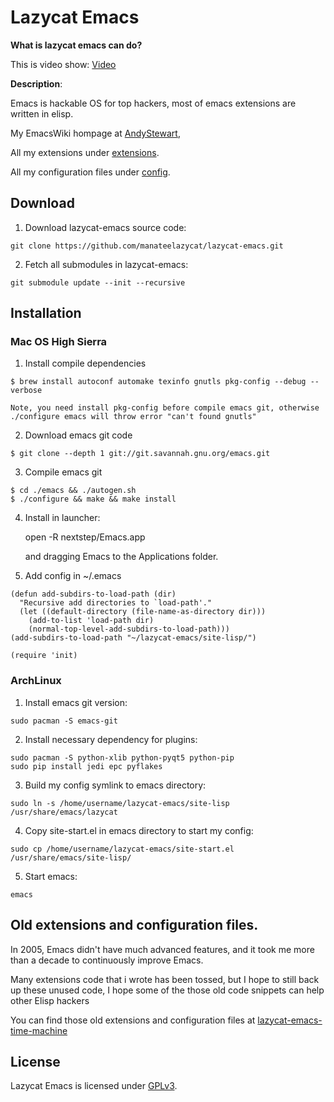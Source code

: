 # Lazycat Emacs

**What is lazycat emacs can do?**

This is video show: [Video](https://www.youtube.com/watch?v=ZA3uuflGtk8)

**Description**:

Emacs is hackable OS for top hackers, most of emacs extensions are written in elisp.

My EmacsWiki hompage at [AndyStewart](http://www.emacswiki.org/emacs/AndyStewart),

All my extensions under [extensions](https://github.com/manateelazycat/lazycat-emacs/tree/master/site-lisp/extensions).

All my configuration files under [config](https://github.com/manateelazycat/lazycat-emacs/tree/master/site-lisp/extensions).

## Download
1. Download lazycat-emacs source code:
```
git clone https://github.com/manateelazycat/lazycat-emacs.git
```

2. Fetch all submodules in lazycat-emacs:
```
git submodule update --init --recursive
```

## Installation

### Mac OS High Sierra

1. Install compile dependencies
```
$ brew install autoconf automake texinfo gnutls pkg-config --debug --verbose
```
    Note, you need install pkg-config before compile emacs git, otherwise ./configure emacs will throw error "can't found gnutls"

2. Download emacs git code
```
$ git clone --depth 1 git://git.savannah.gnu.org/emacs.git
```

3. Compile emacs git
```
$ cd ./emacs && ./autogen.sh
$ ./configure && make && make install
```

4. Install in launcher:

    open -R nextstep/Emacs.app

    and dragging Emacs to the Applications folder.

5. Add config in ~/.emacs
```Elisp
(defun add-subdirs-to-load-path (dir)
  "Recursive add directories to `load-path'."
  (let ((default-directory (file-name-as-directory dir)))
    (add-to-list 'load-path dir)
    (normal-top-level-add-subdirs-to-load-path)))
(add-subdirs-to-load-path "~/lazycat-emacs/site-lisp/")

(require 'init)
```

### ArchLinux
1. Install emacs git version:
```
sudo pacman -S emacs-git
```

2. Install necessary dependency for plugins:
```
sudo pacman -S python-xlib python-pyqt5 python-pip
sudo pip install jedi epc pyflakes
```

3. Build my config symlink to emacs directory:
```
sudo ln -s /home/username/lazycat-emacs/site-lisp /usr/share/emacs/lazycat
```

4. Copy site-start.el in emacs directory to start my config:
```
sudo cp /home/username/lazycat-emacs/site-start.el /usr/share/emacs/site-lisp/
```

5. Start emacs:
```
emacs
```

## Old extensions and configuration files.
In 2005, Emacs didn't have much advanced features, and it took me more than a decade to continuously improve Emacs.

Many extensions code that i wrote has been tossed, but I hope to still back up these unused code,
I hope some of the those old code snippets can help other Elisp hackers

You can find those old extensions and configuration files at [lazycat-emacs-time-machine](https://github.com/manateelazycat/lazycat-emacs-time-machine)

## License

Lazycat Emacs is licensed under [GPLv3](LICENSE).
